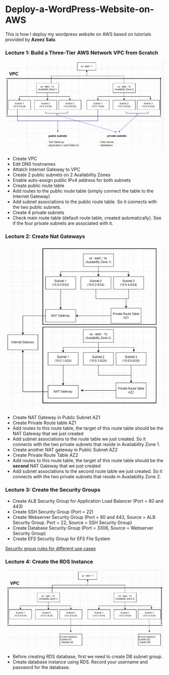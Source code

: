 # Deploy-a-WordPress-Website-on-AWS
This is how I deploy my wordpress website on AWS based on tutorials provided by **Azeez Salu**.
### Lecture 1: Build a Three-Tier AWS Network VPC from Scratch
![flow chart1](https://github.com/Nina0917/Deploy-a-WordPress-Website-on-AWS/blob/main/1668984056393.png)
- Create VPC
- Edit DNS hostnames
- Attatch Internet Gateway to VPC
- Create 2 public subnets on 2 Availability Zones
- Enable auto-assign public IPv4 address for both subnets
- Create public route table
- Add routes to the public route table (simply connect the table to the Internet Gateway)
- Add subnet associations to the public route table. So it connects with the two public subnets.
- Create 4 private subnets
- Check main route table (default route table, created automatically). See if the four private subnets are associated with it.

### Lecture 2: Create Nat Gateways
![flow chart2](https://github.com/Nina0917/Deploy-a-WordPress-Website-on-AWS/blob/main/picture2.jpg)
- Create NAT Gateway in Public Subnet AZ1
- Create Private Route table AZ1
- Add routes to this route table, the target of this route table should be the NAT Gateway that we just created
- Add subnet associations to the route table we just created. So it connects with the two private subnets that reside in Availability Zone 1.
- Create another NAT gateway in Public Subnet AZ2
- Create Private Route Table AZ2
- Add routes to this route table, the target of this route table should be the **second** NAT Gateway that we just created
- Add subnet associations to the second route table we just created. So it connects with the two private subnets that reside in Availability Zone 2.

### Lecture 3: Create the Security Groups
- Create ALB Security Group for Application Load Balancer (Port = 80 and 443)
- Create SSH Security Group (Port = 22)
- Create Webserver Security Group (Port = 80 and 443, Source = ALB Security Group. Port = 22, Source = SSH Security Group)
- Create Database Security Group (Port = 3306, Source = Webserver Security Group)
- Create EFS Security Group for EFS File System

[Security group rules for different use cases](https://docs.aws.amazon.com/AWSEC2/latest/UserGuide/security-group-rules-reference.html)

### Lecture 4: Create the RDS Instance
![flow chart4](https://github.com/Nina0917/Deploy-a-WordPress-Website-on-AWS/blob/main/lec4.png)
- Before creating RDS database, first we need to create DB subnet group.
- Create database instance using RDS. Record your username and password for the database.

